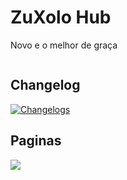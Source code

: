 # ZuXolo Hub
Novo e o melhor de graça
```lua

```
## Changelog
[![Changelogs](https://img.shields.io/badge/Changelogs%20%20-333333?style=for-the-badge&logo=github&logoColor=white)](https://github.com/Lucashgdhhyy/zuxola-hub/blob/main/changelog.md)

## Paginas
[![](https://img.shields.io/badge/Paginas%20%20-333333?style=for-the-badge&logo=github&logoColor=white)](https://github.com/Lucashgdhhyy/zuxola-hub/blob/main/changelog.md)
